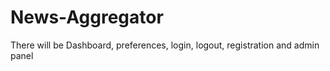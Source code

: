 # News-Aggregator
There will be Dashboard, preferences, login, logout, registration and admin panel 
